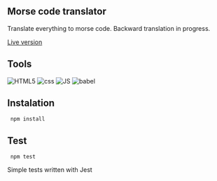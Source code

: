 ## Morse code translator

Translate everything to morse code.
Backward translation in progress.

[Live version](https://piotrbartnik.github.io/morse/)

## Tools  

![HTML5](https://icongr.am/devicon/html5-original-wordmark.svg)
 ![css](https://icongr.am/devicon/css-original.svg)
 ![JS](https://icongr.am/devicon/javascript-original.svg)
 ![babel](https://icongr.am/devicon/babel-original.svg)

## Instalation 

`` 
npm install
``

## Test 

`` 
npm test
``

Simple tests written with Jest
